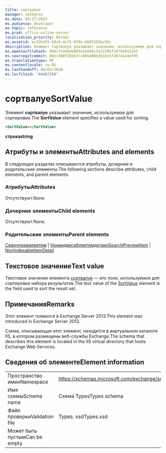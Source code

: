 ```yaml
---
title: сортвалуе
manager: sethgros
ms.date: 09/17/2015
ms.audience: Developer
ms.topic: reference
ms.prod: office-online-server
localization_priority: Normal
ms.assetid: ec32b455-59c8-4cf5-978e-bb9f255bc93c
description: Элемент Сортвалуе указывает значение, используемое для сортировки.
ms.openlocfilehash: 099cfe248de893e1b044c3e2228bfa979e9a1243
ms.sourcegitcommit: 88ec988f2bb67c1866d06b361615f3674a24e795
ms.translationtype: MT
ms.contentlocale: ru-RU
ms.lasthandoff: 06/03/2020
ms.locfileid: "44467258"
---
```

# <a name="sortvalue"></a><span data-ttu-id="b85ec-103">сортвалуе</span><span class="sxs-lookup"><span data-stu-id="b85ec-103">SortValue</span></span>

<span data-ttu-id="b85ec-104">Элемент **сортвалуе** указывает значение, используемое для сортировки.</span><span class="sxs-lookup"><span data-stu-id="b85ec-104">The **SortValue** element specifies a value used for sorting.</span></span> 
  
```XML
<SortValue></SortValue>
```

 <span data-ttu-id="b85ec-105">**строка**</span><span class="sxs-lookup"><span data-stu-id="b85ec-105">**string**</span></span>
## <a name="attributes-and-elements"></a><span data-ttu-id="b85ec-106">Атрибуты и элементы</span><span class="sxs-lookup"><span data-stu-id="b85ec-106">Attributes and elements</span></span>

<span data-ttu-id="b85ec-107">В следующих разделах описываются атрибуты, дочерние и родительские элементы.</span><span class="sxs-lookup"><span data-stu-id="b85ec-107">The following sections describe attributes, child elements, and parent elements.</span></span>
  
### <a name="attributes"></a><span data-ttu-id="b85ec-108">Атрибуты</span><span class="sxs-lookup"><span data-stu-id="b85ec-108">Attributes</span></span>

<span data-ttu-id="b85ec-109">Отсутствуют.</span><span class="sxs-lookup"><span data-stu-id="b85ec-109">None.</span></span>
  
### <a name="child-elements"></a><span data-ttu-id="b85ec-110">Дочерние элементы</span><span class="sxs-lookup"><span data-stu-id="b85ec-110">Child elements</span></span>

<span data-ttu-id="b85ec-111">Отсутствуют.</span><span class="sxs-lookup"><span data-stu-id="b85ec-111">None.</span></span>
  
### <a name="parent-elements"></a><span data-ttu-id="b85ec-112">Родительские элементы</span><span class="sxs-lookup"><span data-stu-id="b85ec-112">Parent elements</span></span>

<span data-ttu-id="b85ec-113">[Сеарчпревиевитем](searchpreviewitem.md)  |  [Нониндексаблеитемдетаил](nonindexableitemdetail.md)</span><span class="sxs-lookup"><span data-stu-id="b85ec-113">[SearchPreviewItem](searchpreviewitem.md) | [NonIndexableItemDetail](nonindexableitemdetail.md)</span></span>
  
## <a name="text-value"></a><span data-ttu-id="b85ec-114">Текстовое значение</span><span class="sxs-lookup"><span data-stu-id="b85ec-114">Text value</span></span>

<span data-ttu-id="b85ec-115">Текстовое значение элемента [сортвалуе](sortvalue.md) — это поле, используемое для сортировки набора результатов.</span><span class="sxs-lookup"><span data-stu-id="b85ec-115">The text value of the [SortValue](sortvalue.md) element is the field used to sort the result set.</span></span> 
  
## <a name="remarks"></a><span data-ttu-id="b85ec-116">Примечания</span><span class="sxs-lookup"><span data-stu-id="b85ec-116">Remarks</span></span>

<span data-ttu-id="b85ec-117">Этот элемент появился в Exchange Server 2013.</span><span class="sxs-lookup"><span data-stu-id="b85ec-117">This element was introduced in Exchange Server 2013.</span></span>
  
<span data-ttu-id="b85ec-118">Схема, описывающая этот элемент, находится в виртуальном каталоге IIS, в котором размещены веб-службы Exchange.</span><span class="sxs-lookup"><span data-stu-id="b85ec-118">The schema that describes this element is located in the IIS virtual directory that hosts Exchange Web Services.</span></span>
  
## <a name="element-information"></a><span data-ttu-id="b85ec-119">Сведения об элементе</span><span class="sxs-lookup"><span data-stu-id="b85ec-119">Element information</span></span>

|||
|:-----|:-----|
|<span data-ttu-id="b85ec-120">Пространство имен</span><span class="sxs-lookup"><span data-stu-id="b85ec-120">Namespace</span></span>  <br/> |https://schemas.microsoft.com/exchange/services/2006/types  <br/> |
|<span data-ttu-id="b85ec-121">Имя схемы</span><span class="sxs-lookup"><span data-stu-id="b85ec-121">Schema name</span></span>  <br/> |<span data-ttu-id="b85ec-122">Схема Types</span><span class="sxs-lookup"><span data-stu-id="b85ec-122">Types schema</span></span>  <br/> |
|<span data-ttu-id="b85ec-123">Файл проверки</span><span class="sxs-lookup"><span data-stu-id="b85ec-123">Validation file</span></span>  <br/> |<span data-ttu-id="b85ec-124">Types. xsd</span><span class="sxs-lookup"><span data-stu-id="b85ec-124">Types.xsd</span></span>  <br/> |
|<span data-ttu-id="b85ec-125">Может быть пустым</span><span class="sxs-lookup"><span data-stu-id="b85ec-125">Can be empty</span></span>  <br/> ||
   


